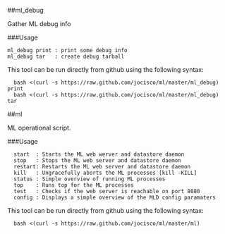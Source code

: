 ##ml_debug

Gather ML debug info

###Usage

```
ml_debug print : print some debug info
ml_debug tar   : create debug tarball
```

This tool can be run directly from github using the following syntax:
```
  bash <(curl -s https://raw.github.com/jocisco/ml/master/ml_debug) print 
  bash <(curl -s https://raw.github.com/jocisco/ml/master/ml_debug) tar 
```

##ml

ML operational script.

###Usage
```
  start  : Starts the ML web werver and datastore daemon
  stop   : Stops the ML web server and datastore daemon
  restart: Restarts the ML web server and datastore daemon
  kill   : Ungracefully aborts the ML processes [kill -KILL]
  status : Simple overview of running ML processes
  top    : Runs top for the ML processes
  test   : Checks if the web server is reachable on port 8080
  config : Displays a simple overview of the MLD config paramaters
```

This tool can be run directly from github using the following syntax:
```
  bash <(curl -s https://raw.github.com/jocisco/ml/master/ml)
```
